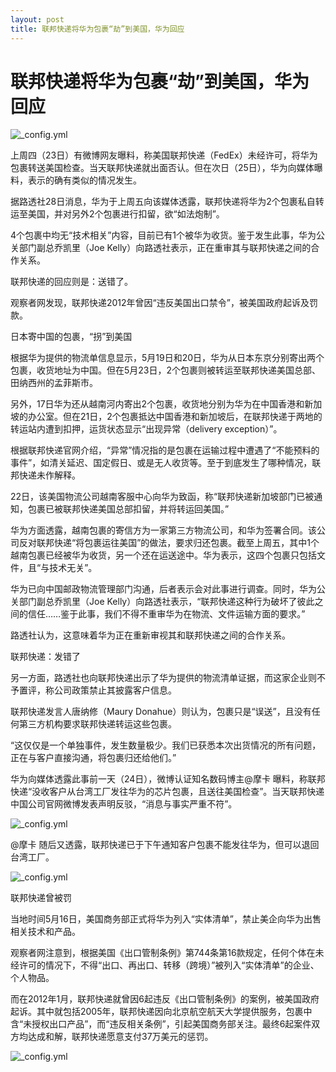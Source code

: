 ```yaml
---
layout: post
title: 联邦快递将华为包裹“劫”到美国，华为回应
---
```


# 联邦快递将华为包裹“劫”到美国，华为回应

![_config.yml](https://pics1.baidu.com/feed/fcfaaf51f3deb48fc53a3acb4702de2d2df57872.jpeg?token=fa2691e5b6c36f4e1fb4d5ec14bd0477&s=5AA8306387E84D011C7590C60000C0B1)

上周四（23日）有微博网友曝料，称美国联邦快递（FedEx）未经许可，将华为包裹转送美国检查。当天联邦快递就出面否认。但在次日（25日），华为向媒体曝料，表示的确有类似的情况发生。

据路透社28日消息，华为于上周五向该媒体透露，联邦快递将华为2个包裹私自转运至美国，并对另外2个包裹进行扣留，欲“如法炮制”。

4个包裹中均无“技术相关”内容，目前已有1个被华为收货。鉴于发生此事，华为公关部门副总乔凯里（Joe Kelly）向路透社表示，正在重审其与联邦快递之间的合作关系。

联邦快递的回应则是：送错了。

观察者网发现，联邦快递2012年曾因“违反美国出口禁令”，被美国政府起诉及罚款。


日本寄中国的包裹，“拐”到美国

根据华为提供的物流单信息显示，5月19日和20日，华为从日本东京分别寄出两个包裹，收货地址为中国。但在5月23日，2个包裹则被转运至联邦快递美国总部、田纳西州的孟菲斯市。

另外，17日华为还从越南河内寄出2个包裹，收货地分别为华为在中国香港和新加坡的办公室。但在21日，2个包裹抵达中国香港和新加坡后，在联邦快递于两地的转运站内遭到扣押，运货状态显示“出现异常（delivery exception）”。

根据联邦快递官网介绍，“异常”情况指的是包裹在运输过程中遭遇了“不能预料的事件”，如清关延迟、国定假日、或是无人收货等。至于到底发生了哪种情况，联邦快递未作解释。

22日，该美国物流公司越南客服中心向华为致函，称“联邦快递新加坡部门已被通知，包裹已被联邦快递美国总部扣留，并将转运回美国。”

华为方面透露，越南包裹的寄信方为一家第三方物流公司，和华为签署合同。该公司反对联邦快递“将包裹运往美国”的做法，要求归还包裹。截至上周五，其中1个越南包裹已经被华为收货，另一个还在运送途中。华为表示，这四个包裹只包括文件，且“与技术无关”。

华为已向中国邮政物流管理部门沟通，后者表示会对此事进行调查。同时，华为公关部门副总乔凯里（Joe Kelly）向路透社表示，“联邦快递这种行为破坏了彼此之间的信任……鉴于此事，我们不得不重审华为在物流、文件运输方面的要求。”

路透社认为，这意味着华为正在重新审视其和联邦快递之间的合作关系。

联邦快递：发错了

另一方面，路透社也向联邦快递出示了华为提供的物流清单证据，而这家企业则不予置评，称公司政策禁止其披露客户信息。

联邦快递发言人唐纳修（Maury Donahue）则认为，包裹只是“误送”，且没有任何第三方机构要求联邦快递转运这些包裹。

“这仅仅是一个单独事件，发生数量极少。我们已获悉本次出货情况的所有问题，正在与客户直接沟通，将包裹归还给他们。”

华为向媒体透露此事前一天（24日），微博认证知名数码博主@摩卡 曝料，称联邦快递“没收客户从台湾工厂发往华为的芯片包裹，且送往美国检查”。当天联邦快递中国公司官网微博发表声明反驳，“消息与事实严重不符”。

![_config.yml](https://pics2.baidu.com/feed/37d12f2eb9389b503ab5a163322801d9e7116e5f.jpeg?token=b668c8fe671140c4af3e2b0849753281&s=4800E41A9FE44D035EF1D5D6010080B3)

@摩卡 随后又透露，联邦快递已于下午通知客户包裹不能发往华为，但可以退回台湾工厂。

![_config.yml](https://pics2.baidu.com/feed/7af40ad162d9f2d30b063ef61ef16e176327ccb2.jpeg?token=511426623391bb21029999faa0409333&s=E01A6033199EE4CE08EC85DA010050B3)

联邦快递曾被罚

当地时间5月16日，美国商务部正式将华为列入“实体清单”，禁止美企向华为出售相关技术和产品。

观察者网注意到，根据美国《出口管制条例》第744条第16款规定，任何个体在未经许可的情况下，不得“出口、再出口、转移（跨境）”被列入“实体清单”的企业、个人物品。

而在2012年1月，联邦快递就曾因6起违反《出口管制条例》的案例，被美国政府起诉。其中就包括2005年，联邦快递因向北京航空航天大学提供服务，包裹中含“未授权出口产品”，而“违反相关条例”，引起美国商务部关注。最终6起案件双方均达成和解，联邦快递愿意支付37万美元的惩罚。


![_config.yml](https://pics1.baidu.com/feed/4d086e061d950a7b889a8719bdcc86ddf3d3c967.jpeg?token=15e840899e8a4cb4e58a95ae7cfce149&s=7880F8109AAC7E8C347AACC90300B0B3)

